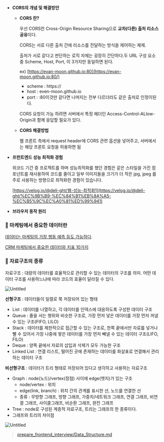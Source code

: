 - **CORS의 개념 및 해결방안**

  - **CORS 란?**

    우선 CORS란 Cross-Origin Resource Sharing으로 **교차(다른) 출처 리소스 공유**이다.

    CORS는 서로 다른 출처 간에 리소스를 전달하는 방식을 제어하는 체제.

    출처가 서로 같다고 판단하는 로직 자체는 굉장히 간단하다.두 URL 구성 요소 중 Scheme, Host, Port, 이 3가지만 동일하면 된다.

    ex) [https://evan-moon.github.io:80](https://evan-moon.github.io:80/)

    - scheme : https://
    - host : even-moon.github.io
    - port : :80이것만 같다면 나머지는 전부 다르더라도 같은 출처로 인정이된다.

    CORS 요청이 가능 하려면 서버에서 특정 헤더인 Access-Control-ALlow-Origin과 함께 응답할 필요가 있다.

  - **CORS 해결방법**

    웹 프론트 측에서 request header에 CORS 관련 옵션을 넣어주고, 서버에서는 해당 프론트 요청을 허용하면 됨

- **프런트엔드 성능 최적화 경험**

  위코드 기간 중 프로젝트를 하며 성능최적화를 했던 경험은 같은 스타일을 가진 컴포넌트를 재사용하여 코드를 줄이고 일부 이미지들을 크기가 더 작은 jpg, jpeg 를 주로 사용하는 방향으로 최적화한 경험이 있습니다.

  [https://velog.io/@deli-ght/웹-성능-최적화1](https://velog.io/@deli-ght/%EC%9B%B9-%EC%84%B1%EB%8A%A5-%EC%B5%9C%EC%A0%81%ED%99%941)

- **브라우저 동작 원리**

### 🔸 마케팅에서 중요한 데이터란

[데이터는 마케팅의 가장,행동 예측 등도 가능하다](https://www.dailysecu.com/news/articleView.html?idxno=122287#:~:text=%EB%8D%B0%EC%9D%B4%ED%84%B0%EB%8A%94%20%EB%A7%88%EC%BC%80%ED%8C%85%EC%9D%98%20%EA%B0%80%EC%9E%A5,%ED%96%89%EB%8F%99%20%EC%98%88%EC%B8%A1%20%EB%93%B1%EB%8F%84%20%EA%B0%80%EB%8A%A5%ED%95%98%EB%8B%A4).

[CRM 마케팅에서 중요한 데이터와 지표 10가지](http://www.openads.co.kr/content/contentDetail?contsId=6739)

### 🔸 자료구조의 종류

자료구조 : 대량의 데이터를 효율적으로 관리할 수 있는 데이터의 구조를 의미. 어떤 데이터 구조를 사용하느냐에 따라 코드의 효율이 달라질 수 있다.

![Untitled](https://www.notion.so/image/https%3A%2F%2Fs3-us-west-2.amazonaws.com%2Fsecure.notion-static.com%2Fa78fe379-e8d9-491a-ba2f-7355fb560142%2FUntitled.png?table=block&id=b62d4e9d-59ac-4da3-8439-4856ecc05423&spaceId=bf553257-3c69-4092-9c73-7f33885f2092&width=1790&userId=61cc2caf-d8c2-4895-91d8-6fb0dcf0138a&cache=v2)

**선형구조** : 데이터들이 일렬로 쭉 저장되어 있는 형태

- List : 데이터를 나열하고, 각 데이터를 인덱스에 대응하도록 구성한 데이터 구조
- Queue : 줄을 서는 행위와 비슷한 구조로, 가장 먼저 넣은 데이터를 가장 먼저 꺼낼 수 있는 구조(FIFO, LILO)
- Stack : 데이터를 제한적으로 접근할 수 있는 구조로, 한쪽 끝에서만 자료를 넣거나 뺄 수 있어서 가장 나중에 쌓은 데이터를 가장 먼저 빼낼 수 있는 데이터 구조(LIFO, FILO)
- Deque : 양쪽 끝에서 자료의 삽입과 삭제가 모두 가능한 구조
- Linked List : 연결 리스트, 떨어진 곳에 존재하는 데이터를 화살표로 연결해서 관리하는 데이터 구조

**비선형구조** : 데이터가 트리 형태로 저장되어 있다고 생각하고 사용하는 자료구조

- Graph : node(노드)/vertex(정점) 사이에 edge(엣지)가 있는 구조
  - node/vertex : 위치
  - edge(link, branch) : 위치 간의 관계를 표시한 선, 노드를 연결한 선
  - 종류 : 무방향 그래프, 방향 그래프, 가중치/네트워크 그래프, 연결 그래프, 비연결 그래프, 사이클그래프, 비순환 그래프, 완전 그래프
- Tree : node로 구성된 계층적 자료구조, 트리는 그래프의 한 종류이다.
- 그래프와 트리의 차이점

![Untitled](https://www.notion.so/image/https%3A%2F%2Fs3-us-west-2.amazonaws.com%2Fsecure.notion-static.com%2Fa316d501-33b3-4281-95f9-f023f5178d10%2FUntitled.png?table=block&id=d060f66a-16f4-4fa6-91dd-1664668469a6&spaceId=bf553257-3c69-4092-9c73-7f33885f2092&width=1790&userId=61cc2caf-d8c2-4895-91d8-6fb0dcf0138a&cache=v2)

> [prepare_frontend_interview/Data_Structure.md](https://github.com/junh0328/prepare_frontend_interview/blob/main/Data_Structure.md)
